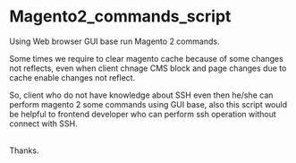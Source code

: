 # Magento2_commands_script
Using Web browser GUI base run Magento 2 commands.

Some times we require to clear magento cache because of some changes not reflects, even when client chnage CMS block and page changes due to cache enable changes not reflect. <br/>

So, client who do not have knowledge about SSH even then he/she can perform magento 2 some commands using GUI base, also this script would be helpful to frontend developer who can perform ssh operation without connect with SSH.<br/>

<br/>
Thanks.


